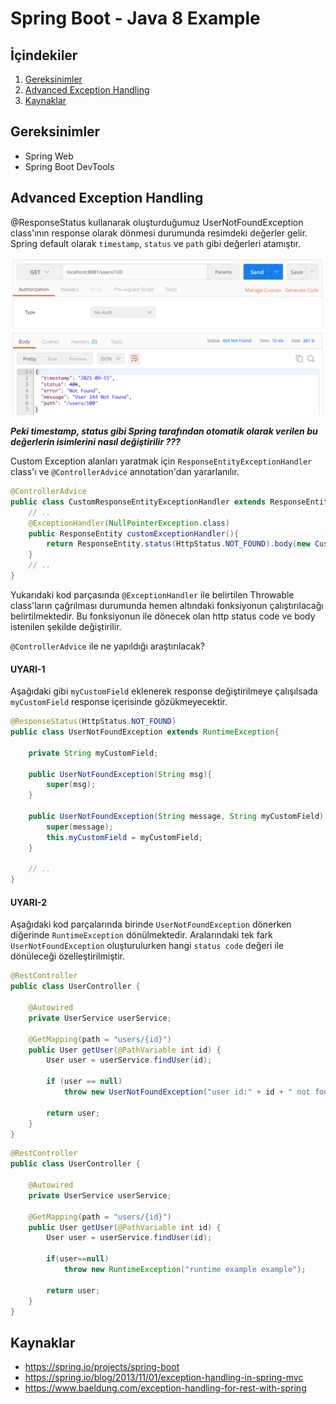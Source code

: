 # Spring Boot - Java 8 Example


## İçindekiler
1. [Gereksinimler](#gereksinimler)
2. [Advanced Exception Handling](#advanced-exception-handling)
3. [Kaynaklar](#kaynaklar)
	

## Gereksinimler
 * Spring Web
 * Spring Boot DevTools


## Advanced Exception Handling

@ResponseStatus kullanarak oluşturduğumuz UserNotFoundException class'ının response olarak dönmesi durumunda resimdeki değerler gelir. Spring default olarak `timestamp`, `status` ve `path` gibi değerleri atamıştır.  

![UserNotFoundException](./images/UserNotFoundException.png)

**_Peki timestamp, status gibi Spring tarafından otomatik olarak verilen bu değerlerin isimlerini nasıl değiştirilir ???_**
 
Custom Exception alanları yaratmak için `ResponseEntityExceptionHandler` class'ı ve `@ControllerAdvice` annotation'dan yararlanılır.

```java
@ControllerAdvice
public class CustomResponseEntityExceptionHandler extends ResponseEntityExceptionHandler {
    // ..
    @ExceptionHandler(NullPointerException.class)
    public ResponseEntity customExceptionHandler(){
        return ResponseEntity.status(HttpStatus.NOT_FOUND).body(new CustomException(new Date(),"my message" , "CustomResponseEntityExceptionHandler.customExceptionHandler()"));
    }
    // ..
}
```
Yukarıdaki kod parçasında `@ExceptionHandler` ile belirtilen Throwable class'ların çağrılması durumunda hemen altındaki fonksiyonun çalıştırılacağı belirtilmektedir. Bu fonksiyonun ile dönecek olan http status code ve body istenilen şekilde değiştirilir.

`@ControllerAdvice` ile ne yapıldığı araştırılacak? 


#### UYARI-1

Aşağıdaki gibi `myCustomField` eklenerek response değiştirilmeye çalışılsada `myCustomField` response içerisinde gözükmeyecektir. 

```java
@ResponseStatus(HttpStatus.NOT_FOUND)
public class UserNotFoundException extends RuntimeException{

    private String myCustomField;

    public UserNotFoundException(String msg){
        super(msg);
    }

    public UserNotFoundException(String message, String myCustomField) {
        super(message);
        this.myCustomField = myCustomField;
    }

    // ..
}
```


#### UYARI-2

Aşağıdaki kod parçalarında birinde `UserNotFoundException` dönerken diğerinde `RuntimeException` dönülmektedir. Aralarındaki tek fark `UserNotFoundException` oluşturulurken hangi `status code` değeri ile dönüleceği özelleştirilmiştir.

```java
@RestController
public class UserController {

    @Autowired
    private UserService userService;

    @GetMapping(path = "users/{id}")
    public User getUser(@PathVariable int id) {
        User user = userService.findUser(id);

        if (user == null)
            throw new UserNotFoundException("user id:" + id + " not found");

        return user;
    }
}
```

```java
@RestController
public class UserController {

    @Autowired
    private UserService userService;

    @GetMapping(path = "users/{id}")
    public User getUser(@PathVariable int id) {
        User user = userService.findUser(id);
        
        if(user==null)
            throw new RuntimeException("runtime example example");
        
        return user;
    }
}
```


## Kaynaklar
- https://spring.io/projects/spring-boot
- https://spring.io/blog/2013/11/01/exception-handling-in-spring-mvc 
- https://www.baeldung.com/exception-handling-for-rest-with-spring

